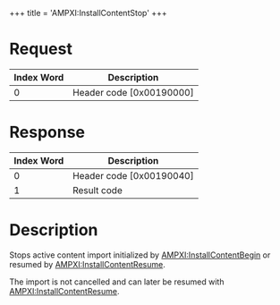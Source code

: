 +++
title = 'AMPXI:InstallContentStop'
+++

# Request

| Index Word | Description                |
|------------|----------------------------|
| 0          | Header code \[0x00190000\] |

# Response

| Index Word | Description                |
|------------|----------------------------|
| 0          | Header code \[0x00190040\] |
| 1          | Result code                |

# Description

Stops active content import initialized by
[AMPXI:InstallContentBegin](AMPXI:InstallContentBegin "wikilink") or
resumed by
[AMPXI:InstallContentResume](AMPXI:InstallContentResume "wikilink").

The import is not cancelled and can later be resumed with
[AMPXI:InstallContentResume](AMPXI:InstallContentResume "wikilink").
